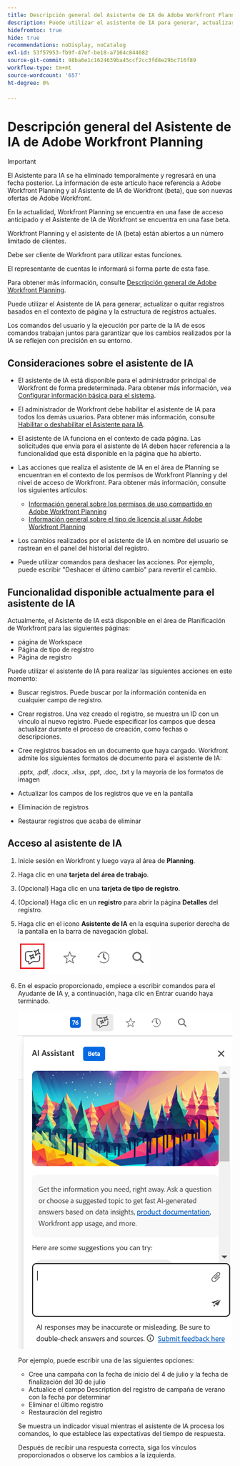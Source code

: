 ```yaml
---
title: Descripción general del Asistente de IA de Adobe Workfront Planning
description: Puede utilizar el asistente de IA para generar, actualizar o quitar registros en función del contexto de página actual y la estructura de registros. Los comandos del usuario y la ejecución por parte de la IA de esos comandos trabajan juntos para garantizar que los cambios realizados por la IA se reflejen con precisión en su entorno.
hidefromtoc: true
hide: true
recommendations: noDisplay, noCatalog
exl-id: 53f57953-fb9f-47ef-be18-a7164c844682
source-git-commit: 98ba6e1c1624639ba45ccf2cc3fd8e29bc716f89
workflow-type: tm+mt
source-wordcount: '657'
ht-degree: 0%

---
```


# Descripción general del Asistente de IA de Adobe Workfront Planning

<!-- update metadata above at GA-->

>[!IMPORTANT]
>
><span class="preview">El Asistente para IA se ha eliminado temporalmente y regresará en una fecha posterior.</span>
>La información de este artículo hace referencia a Adobe Workfront Planning y al Asistente de IA de Workfront (beta), que son nuevas ofertas de Adobe Workfront.
>
>En la actualidad, Workfront Planning se encuentra en una fase de acceso anticipado y el Asistente de IA de Workfront se encuentra en una fase beta.
>
>Workfront Planning y el asistente de IA (beta) están abiertos a un número limitado de clientes.
>
>Debe ser cliente de Workfront para utilizar estas funciones.
>
>El representante de cuentas le informará si forma parte de esta fase.
>
>Para obtener más información, consulte [Descripción general de Adobe Workfront Planning](/help/quicksilver/planning/general/planning-overview.md).

Puede utilizar el Asistente de IA para generar, actualizar o quitar registros basados en el contexto de página y la estructura de registros actuales.

Los comandos del usuario y la ejecución por parte de la IA de esos comandos trabajan juntos para garantizar que los cambios realizados por la IA se reflejen con precisión en su entorno.

## Consideraciones sobre el asistente de IA

* El asistente de IA está disponible para el administrador principal de Workfront de forma predeterminada. Para obtener más información, vea [Configurar información básica para el sistema](/help/quicksilver/administration-and-setup/get-started-wf-administration/configure-basic-info.md).

* El administrador de Workfront debe habilitar el asistente de IA para todos los demás usuarios. Para obtener más información, consulte [Habilitar o deshabilitar el Asistente para IA](/help/quicksilver/workfront-basics/ai-assistant/enable-or-disable-assistant.md).

* El asistente de IA funciona en el contexto de cada página. Las solicitudes que envía para el asistente de IA deben hacer referencia a la funcionalidad que está disponible en la página que ha abierto.

* Las acciones que realiza el asistente de IA en el área de Planning se encuentran en el contexto de los permisos de Workfront Planning y del nivel de acceso de Workfront. Para obtener más información, consulte los siguientes artículos:

   * [Información general sobre los permisos de uso compartido en Adobe Workfront Planning](/help/quicksilver/planning/access/sharing-permissions-overview.md)
   * [Información general sobre el tipo de licencia al usar Adobe Workfront Planning](/help/quicksilver/planning/access/license-type-overview.md)

* Los cambios realizados por el asistente de IA en nombre del usuario se rastrean en el panel del historial del registro.

* Puede utilizar comandos para deshacer las acciones. Por ejemplo, puede escribir &quot;Deshacer el último cambio&quot; para revertir el cambio.

## Funcionalidad disponible actualmente para el asistente de IA

Actualmente, el Asistente de IA está disponible en el área de Planificación de Workfront para las siguientes páginas:

* página de Workspace
* Página de tipo de registro
* Página de registro

Puede utilizar el asistente de IA para realizar las siguientes acciones en este momento:

* Buscar registros. Puede buscar por la información contenida en cualquier campo de registro.
* Crear registros. Una vez creado el registro, se muestra un ID con un vínculo al nuevo registro. Puede especificar los campos que desea actualizar durante el proceso de creación, como fechas o descripciones.
* Cree registros basados en un documento que haya cargado. Workfront admite los siguientes formatos de documento para el asistente de IA:

  .pptx, .pdf, .docx, .xlsx, .ppt, .doc, .txt y la mayoría de los formatos de imagen
* Actualizar los campos de los registros que ve en la pantalla
* Eliminación de registros
* Restaurar registros que acaba de eliminar

## Acceso al asistente de IA

1. Inicie sesión en Workfront y luego vaya al área de **Planning**.

1. Haga clic en una **tarjeta del área de trabajo**.

1. (Opcional) Haga clic en una **tarjeta de tipo de registro**.

1. (Opcional) Haga clic en un **registro** para abrir la página **Detalles** del registro.

1. Haga clic en el icono **Asistente de IA** en la esquina superior derecha de la pantalla en la barra de navegación global.

   ![](assets/ai-assistant-icon-highlighted.png)

1. En el espacio proporcionado, empiece a escribir comandos para el Ayudante de IA y, a continuación, haga clic en Entrar cuando haya terminado.

   ![](assets/ai-assistant-panel-with-empty-command-box.png)

   Por ejemplo, puede escribir una de las siguientes opciones:

   * Cree una campaña con la fecha de inicio del 4 de julio y la fecha de finalización del 30 de julio
   * Actualice el campo Description del registro de campaña de verano con la fecha por determinar
   * Eliminar el último registro
   * Restauración del registro

   Se muestra un indicador visual mientras el asistente de IA procesa los comandos, lo que establece las expectativas del tiempo de respuesta.

   Después de recibir una respuesta correcta, siga los vínculos proporcionados o observe los cambios a la izquierda.
